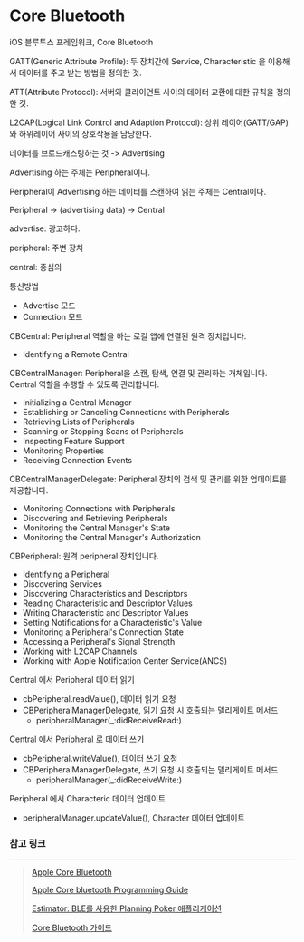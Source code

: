 # Core Bluetooth

iOS 블루투스 프레임워크, Core Bluetooth

GATT(Generic Attribute Profile): 두 장치간에 Service, Characteristic 을 이용해서 데이터를 주고 받는 방법을 정의한 것.

ATT(Attribute Protocol): 서버와 클라이언트 사이의 데이터 교환에 대한 규칙을 정의한 것.

L2CAP(Logical Link Control and Adaption Protocol): 상위 레이어(GATT/GAP)와 하위레이어 사이의 상호작용을 담당한다.



데이터를 브로드캐스팅하는 것 -> Advertising

Advertising 하는 주체는 Peripheral이다.

Peripheral이 Advertising 하는 데이터를 스캔하여 읽는 주체는 Central이다.

Peripheral -> (advertising data) -> Central

advertise: 광고하다.

peripheral: 주변 장치

central: 중심의



통신방법

-   Advertise 모드
-   Connection 모드



CBCentral: Peripheral 역할을 하는 로컬 앱에 연결된 원격 장치입니다.

- Identifying a Remote Central

CBCentralManager: Peripheral을 스캔, 탐색, 연결 및 관리하는 개체입니다. Central 역할을 수행할 수 있도록 관리합니다.

- Initializing a Central Manager
- Establishing or Canceling Connections with Peripherals
- Retrieving Lists of Peripherals
- Scanning or Stopping Scans of Peripherals
- Inspecting Feature Support
- Monitoring Properties
- Receiving Connection Events

CBCentralManagerDelegate: Peripheral 장치의 검색 및 관리를 위한 업데이트를 제공합니다.

- Monitoring Connections with Peripherals
- Discovering and Retrieving Peripherals
- Monitoring the Central Manager's State
- Monitoring the Central Manager's Authorization

CBPeripheral: 원격 peripheral 장치입니다.

- Identifying a Peripheral
- Discovering Services
- Discovering Characteristics and Descriptors
- Reading Characteristic and Descriptor Values
- Writing Characteristic and Descriptor Values
- Setting Notifications for a Characteristic's Value
- Monitoring a Peripheral's Connection State
- Accessing a Peripheral's Signal Strength
- Working with L2CAP Channels
- Working with Apple Notification Center Service(ANCS)



Central 에서 Peripheral 데이터 읽기

-   cbPeripheral.readValue(), 데이터 읽기 요청
-   CBPeripheralManagerDelegate, 읽기 요청 시 호출되는 델리게이트 메서드
    -   peripheralManager(_:didReceiveRead:)

Central 에서 Peripheral 로 데이터 쓰기

-   cbPeripheral.writeValue(), 데이터 쓰기 요청
-   CBPeripheralManagerDelegate, 쓰기 요청 시 호출되는 델리게이트 메서드
    -   peripheralManager(_:didReceiveWrite:)

Peripheral 에서 Characteric 데이터 업데이트

-   peripheralManager.updateValue(), Character 데이터 업데이트


### 참고 링크

---

> [Apple Core Bluetooth](https://developer.apple.com/documentation/corebluetooth)
>
> [Apple Core bluetooth Programming Guide](https://developer.apple.com/library/archive/documentation/NetworkingInternetWeb/Conceptual/CoreBluetooth_concepts/AboutCoreBluetooth/Introduction.html#//apple_ref/doc/uid/TP40013257)
>
> [Estimator: BLE를 사용한 Planning Poker 애플리케이션](https://www.theteams.kr/teams/866/post/64575)
>
> [Core Bluetooth 가이드](https://leejigun.github.io/CoreBlutooth)
